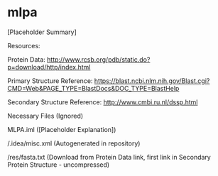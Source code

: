 # mlpa

[Placeholder Summary]

Resources:

Protein Data: http://www.rcsb.org/pdb/static.do?p=download/http/index.html

Primary Structure Reference: https://blast.ncbi.nlm.nih.gov/Blast.cgi?CMD=Web&PAGE_TYPE=BlastDocs&DOC_TYPE=BlastHelp

Secondary Structure Reference: http://www.cmbi.ru.nl/dssp.html

Necessary Files (Ignored)

MLPA.iml ([Placeholder Explanation])

/.idea/misc.xml (Autogenerated in repository)

/res/fasta.txt (Download from Protein Data link, first link in Secondary Protein Structure - uncompressed)
